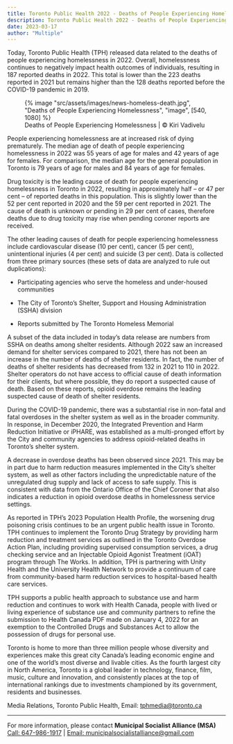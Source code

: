 ```yaml
---
title: Toronto Public Health 2022 - Deaths of People Experiencing Homelessness
description: Toronto Public Health 2022 - Deaths of People Experiencing Homelessness
date: 2023-03-17
author: "Multiple"
---
```


Today, Toronto Public Health (TPH) released data related to the deaths of people experiencing homelessness in 2022. Overall, homelessness continues to negatively impact health outcomes of individuals, resulting in 187 reported deaths in 2022. This total is lower than the 223 deaths reported in 2021 but remains higher than the 128 deaths reported before the COVID-19 pandemic in 2019.

<!-- excerpt -->

<figure>
{% image "src/assets/images/news-homeless-death.jpg", "Deaths of People Experiencing Homelessness", "image", [540, 1080] %}
<figcaption>Deaths of People Experiencing Homelessness | © Kiri Vadivelu</figcaption>
</figure>

People experiencing homelessness are at increased risk of dying prematurely. The median age of death of people experiencing homelessness in 2022 was 55 years of age for males and 42 years of age for females. For comparison, the median age for the general population in Toronto is 79 years of age for males and 84 years of age for females.

Drug toxicity is the leading cause of death for people experiencing homelessness in Toronto in 2022, resulting in approximately half – or 47 per cent – of reported deaths in this population. This is slightly lower than the 52 per cent reported in 2020 and the 59 per cent reported in 2021. The cause of death is unknown or pending in 29 per cent of cases, therefore deaths due to drug toxicity may rise when pending coroner reports are received.

The other leading causes of death for people experiencing homelessness include cardiovascular disease (10 per cent), cancer (5 per cent), unintentional injuries (4 per cent) and suicide (3 per cent).
Data is collected from three primary sources (these sets of data are analyzed to rule out duplications):

- Participating agencies who serve the homeless and under-housed communities

- The City of Toronto’s Shelter, Support and Housing Administration (SSHA) division

- Reports submitted by The Toronto Homeless Memorial

A subset of the data included in today’s data release are numbers from SSHA on deaths among shelter residents. Although 2022 saw an increased demand for shelter services compared to 2021, there has not been an increase in the number of deaths of shelter residents. In fact, the number of deaths of shelter residents has decreased from 132 in 2021 to 110 in 2022. Shelter operators do not have access to official cause of death information for their clients, but where possible, they do report a suspected cause of death. Based on these reports, opioid overdose remains the leading suspected cause of death of shelter residents.

During the COVID-19 pandemic, there was a substantial rise in non-fatal and fatal overdoses in the shelter system as well as in the broader community. In response, in December 2020, the Integrated Prevention and Harm Reduction Initiative or iPHARE, was established as a multi-pronged effort by the City and community agencies to address opioid-related deaths in Toronto’s shelter system.

A decrease in overdose deaths has been observed since 2021. This may be in part due to harm reduction measures implemented in the City’s shelter system, as well as other factors including the unpredictable nature of the unregulated drug supply and lack of access to safe supply. This is consistent with data from the Ontario Office of the Chief Coroner that also indicates a reduction in opioid overdose deaths in homelessness service settings.

As reported in TPH’s 2023 Population Health Profile, the worsening drug poisoning crisis continues to be an urgent public health issue in Toronto. TPH continues to implement the Toronto Drug Strategy by providing harm reduction and treatment services as outlined in the Toronto Overdose Action Plan, including providing supervised consumption services, a drug checking service and an Injectable Opioid Agonist Treatment (iOAT) program through The Works. In addition, TPH is partnering with Unity Health and the University Health Network to provide a continuum of care from community-based harm reduction services to hospital-based health care services.

TPH supports a public health approach to substance use and harm reduction and continues to work with Health Canada, people with lived or living experience of substance use and community partners to refine the submission to Health Canada PDF made on January 4, 2022 for an exemption to the Controlled Drugs and Substances Act to allow the possession of drugs for personal use.

Toronto is home to more than three million people whose diversity and experiences make this great city Canada’s leading economic engine and one of the world’s most diverse and livable cities. As the fourth largest city in North America, Toronto is a global leader in technology, finance, film, music, culture and innovation, and consistently places at the top of international rankings due to investments championed by its government, residents and businesses.

Media Relations, Toronto Public Health, Email: tphmedia@toronto.ca

---

<p class="right"> For more information, please contact <strong>Municipal Socialist Alliance (MSA)</strong>
<br />
<a href="tel:647-986-1917">Call: 647-986-1917</a> |
<a href="mailto: municipalsocialistalliance@gmail.com">Email: municipalsocialistalliance@gmail.com</a>
</p>
